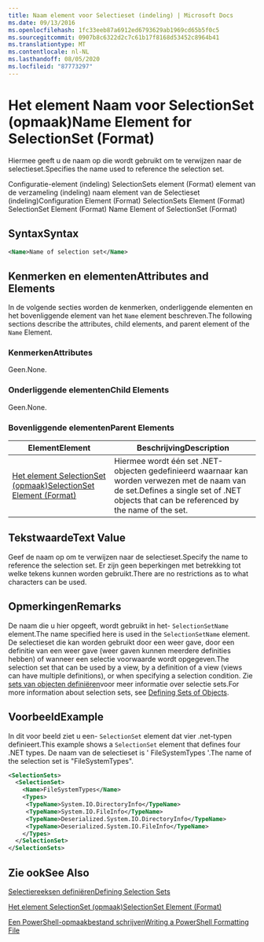 ```yaml
---
title: Naam element voor Selectieset (indeling) | Microsoft Docs
ms.date: 09/13/2016
ms.openlocfilehash: 1fc33eeb87a6912ed6793629ab1969cd65b5f0c5
ms.sourcegitcommit: 0907b8c6322d2c7c61b17f8168d53452c8964b41
ms.translationtype: MT
ms.contentlocale: nl-NL
ms.lasthandoff: 08/05/2020
ms.locfileid: "87773297"
---
```

# <a name="name-element-for-selectionset-format"></a><span data-ttu-id="5d013-102">Het element Naam voor SelectionSet (opmaak)</span><span class="sxs-lookup"><span data-stu-id="5d013-102">Name Element for SelectionSet (Format)</span></span>

<span data-ttu-id="5d013-103">Hiermee geeft u de naam op die wordt gebruikt om te verwijzen naar de selectieset.</span><span class="sxs-lookup"><span data-stu-id="5d013-103">Specifies the name used to reference the selection set.</span></span>

<span data-ttu-id="5d013-104">Configuratie-element (indeling) SelectionSets element (Format) element van de verzameling (indeling) naam element van de Selectieset (indeling)</span><span class="sxs-lookup"><span data-stu-id="5d013-104">Configuration Element (Format) SelectionSets Element (Format) SelectionSet Element (Format) Name Element of SelectionSet (Format)</span></span>

## <a name="syntax"></a><span data-ttu-id="5d013-105">Syntax</span><span class="sxs-lookup"><span data-stu-id="5d013-105">Syntax</span></span>

```xml
<Name>Name of selection set</Name>
```

## <a name="attributes-and-elements"></a><span data-ttu-id="5d013-106">Kenmerken en elementen</span><span class="sxs-lookup"><span data-stu-id="5d013-106">Attributes and Elements</span></span>

<span data-ttu-id="5d013-107">In de volgende secties worden de kenmerken, onderliggende elementen en het bovenliggende element van het `Name` element beschreven.</span><span class="sxs-lookup"><span data-stu-id="5d013-107">The following sections describe the attributes, child elements, and parent element of the `Name` Element.</span></span>

### <a name="attributes"></a><span data-ttu-id="5d013-108">Kenmerken</span><span class="sxs-lookup"><span data-stu-id="5d013-108">Attributes</span></span>

<span data-ttu-id="5d013-109">Geen.</span><span class="sxs-lookup"><span data-stu-id="5d013-109">None.</span></span>

### <a name="child-elements"></a><span data-ttu-id="5d013-110">Onderliggende elementen</span><span class="sxs-lookup"><span data-stu-id="5d013-110">Child Elements</span></span>

<span data-ttu-id="5d013-111">Geen.</span><span class="sxs-lookup"><span data-stu-id="5d013-111">None.</span></span>

### <a name="parent-elements"></a><span data-ttu-id="5d013-112">Bovenliggende elementen</span><span class="sxs-lookup"><span data-stu-id="5d013-112">Parent Elements</span></span>

|<span data-ttu-id="5d013-113">Element</span><span class="sxs-lookup"><span data-stu-id="5d013-113">Element</span></span>|<span data-ttu-id="5d013-114">Beschrijving</span><span class="sxs-lookup"><span data-stu-id="5d013-114">Description</span></span>|
|-------------|-----------------|
|[<span data-ttu-id="5d013-115">Het element SelectionSet (opmaak)</span><span class="sxs-lookup"><span data-stu-id="5d013-115">SelectionSet Element (Format)</span></span>](./selectionset-element-format.md)|<span data-ttu-id="5d013-116">Hiermee wordt één set .NET-objecten gedefinieerd waarnaar kan worden verwezen met de naam van de set.</span><span class="sxs-lookup"><span data-stu-id="5d013-116">Defines a single set of .NET objects that can be referenced by the name of the set.</span></span>|

## <a name="text-value"></a><span data-ttu-id="5d013-117">Tekstwaarde</span><span class="sxs-lookup"><span data-stu-id="5d013-117">Text Value</span></span>

<span data-ttu-id="5d013-118">Geef de naam op om te verwijzen naar de selectieset.</span><span class="sxs-lookup"><span data-stu-id="5d013-118">Specify the name to reference the selection set.</span></span> <span data-ttu-id="5d013-119">Er zijn geen beperkingen met betrekking tot welke tekens kunnen worden gebruikt.</span><span class="sxs-lookup"><span data-stu-id="5d013-119">There are no restrictions as to what characters can be used.</span></span>

## <a name="remarks"></a><span data-ttu-id="5d013-120">Opmerkingen</span><span class="sxs-lookup"><span data-stu-id="5d013-120">Remarks</span></span>

<span data-ttu-id="5d013-121">De naam die u hier opgeeft, wordt gebruikt in het- `SelectionSetName` element.</span><span class="sxs-lookup"><span data-stu-id="5d013-121">The name specified here is used in the `SelectionSetName` element.</span></span> <span data-ttu-id="5d013-122">De selectieset die kan worden gebruikt door een weer gave, door een definitie van een weer gave (weer gaven kunnen meerdere definities hebben) of wanneer een selectie voorwaarde wordt opgegeven.</span><span class="sxs-lookup"><span data-stu-id="5d013-122">The selection set that can be used by a view, by a definition of a view (views can have multiple definitions), or when specifying a selection condition.</span></span> <span data-ttu-id="5d013-123">Zie [sets van objecten definiëren](./defining-selection-sets.md)voor meer informatie over selectie sets.</span><span class="sxs-lookup"><span data-stu-id="5d013-123">For more information about selection sets, see [Defining Sets of Objects](./defining-selection-sets.md).</span></span>

## <a name="example"></a><span data-ttu-id="5d013-124">Voorbeeld</span><span class="sxs-lookup"><span data-stu-id="5d013-124">Example</span></span>

<span data-ttu-id="5d013-125">In dit voor beeld ziet u een- `SelectionSet` element dat vier .net-typen definieert.</span><span class="sxs-lookup"><span data-stu-id="5d013-125">This example shows a `SelectionSet` element that defines four .NET types.</span></span> <span data-ttu-id="5d013-126">De naam van de selectieset is ' FileSystemTypes '.</span><span class="sxs-lookup"><span data-stu-id="5d013-126">The name of the selection set is "FileSystemTypes".</span></span>

```xml
<SelectionSets>
  <SelectionSet>
    <Name>FileSystemTypes</Name>
    <Types>
     <TypeName>System.IO.DirectoryInfo</TypeName>
     <TypeName>System.IO.FileInfo</TypeName>
     <TypeName>Deserialized.System.IO.DirectoryInfo</TypeName>
     <TypeName>Deserialized.System.IO.FileInfo</TypeName>
    </Types>
  </SelectionSet>
</SelectionSets>
```

## <a name="see-also"></a><span data-ttu-id="5d013-127">Zie ook</span><span class="sxs-lookup"><span data-stu-id="5d013-127">See Also</span></span>

[<span data-ttu-id="5d013-128">Selectiereeksen definiëren</span><span class="sxs-lookup"><span data-stu-id="5d013-128">Defining Selection Sets</span></span>](./defining-selection-sets.md)

[<span data-ttu-id="5d013-129">Het element SelectionSet (opmaak)</span><span class="sxs-lookup"><span data-stu-id="5d013-129">SelectionSet Element (Format)</span></span>](./selectionset-element-format.md)

[<span data-ttu-id="5d013-130">Een PowerShell-opmaakbestand schrijven</span><span class="sxs-lookup"><span data-stu-id="5d013-130">Writing a PowerShell Formatting File</span></span>](./writing-a-powershell-formatting-file.md)
